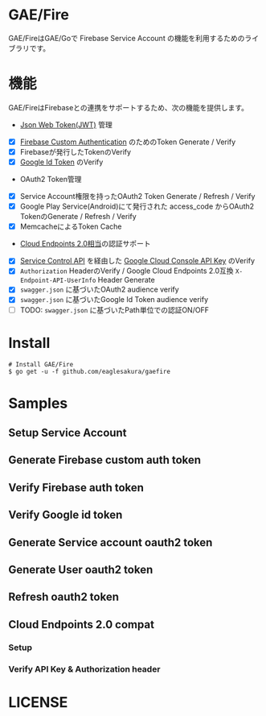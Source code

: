 # GAE/Fire

GAE/FireはGAE/Goで Firebase Service Account の機能を利用するためのライブラリです。

# 機能

GAE/FireはFirebaseとの連携をサポートするため、次の機能を提供します。

 * [Json Web Token(JWT)](https://jwt.io/) 管理
  - [x] [Firebase Custom Authentication](https://firebase.google.com/docs/auth/) のためのToken Generate / Verify
  - [x] Firebaseが発行したTokenのVerify
  - [x] [Google Id Token](https://developers.google.com/identity/sign-in/web/backend-auth) のVerify
 * OAuth2 Token管理
  - [x] Service Account権限を持ったOAuth2 Token Generate / Refresh / Verify
  - [x] Google Play Service(Android)にて発行された access_code からOAuth2 TokenのGenerate / Refresh / Verify
  - [x] MemcacheによるToken Cache
 * [Cloud Endpoints 2.0相当](https://cloud.google.com/endpoints/)の認証サポート
  - [x] [Service Control API](https://cloud.google.com/service-control/how-to) を経由した [Google Cloud Console API Key](https://console.developers.google.com/apis/dashboard) のVerify
  - [x] `Authorization` HeaderのVerify / Google Cloud Endpoints 2.0互換 `X-Endpoint-API-UserInfo` Header Generate
  - [x] `swagger.json` に基づいたOAuth2 audience verify
  - [x] `swagger.json` に基づいたGoogle Id Token audience verify
  - [ ] TODO: `swagger.json` に基づいたPath単位での認証ON/OFF

# Install

```
# Install GAE/Fire
$ go get -u -f github.com/eaglesakura/gaefire
```

# Samples

## Setup Service Account

## Generate Firebase custom auth token

## Verify Firebase auth token

## Verify Google id token

## Generate Service account oauth2 token

## Generate User oauth2 token

## Refresh oauth2 token

## Cloud Endpoints 2.0 compat

### Setup

### Verify API Key & Authorization header


# LICENSE
